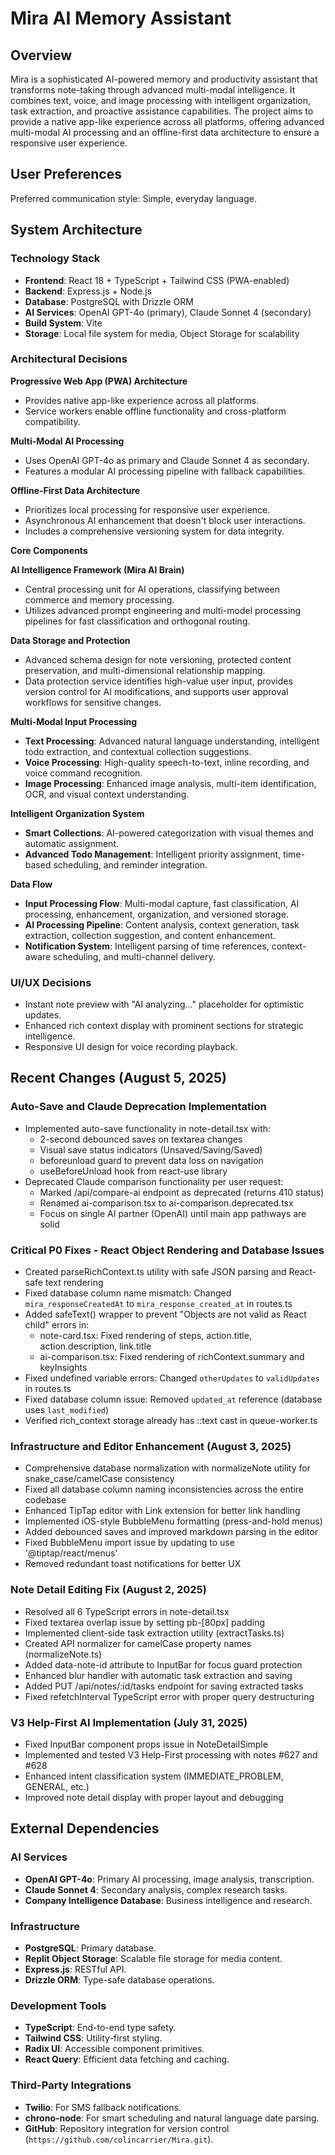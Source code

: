 # Mira AI Memory Assistant

## Overview

Mira is a sophisticated AI-powered memory and productivity assistant that transforms note-taking through advanced multi-modal intelligence. It combines text, voice, and image processing with intelligent organization, task extraction, and proactive assistance capabilities. The project aims to provide a native app-like experience across all platforms, offering advanced multi-modal AI processing and an offline-first data architecture to ensure a responsive user experience.

## User Preferences

Preferred communication style: Simple, everyday language.

## System Architecture

### Technology Stack
- **Frontend**: React 18 + TypeScript + Tailwind CSS (PWA-enabled)
- **Backend**: Express.js + Node.js
- **Database**: PostgreSQL with Drizzle ORM
- **AI Services**: OpenAI GPT-4o (primary), Claude Sonnet 4 (secondary)
- **Build System**: Vite
- **Storage**: Local file system for media, Object Storage for scalability

### Architectural Decisions

**Progressive Web App (PWA) Architecture**
- Provides native app-like experience across all platforms.
- Service workers enable offline functionality and cross-platform compatibility.

**Multi-Modal AI Processing**
- Uses OpenAI GPT-4o as primary and Claude Sonnet 4 as secondary.
- Features a modular AI processing pipeline with fallback capabilities.

**Offline-First Data Architecture**
- Prioritizes local processing for responsive user experience.
- Asynchronous AI enhancement that doesn't block user interactions.
- Includes a comprehensive versioning system for data integrity.

**Core Components**

**AI Intelligence Framework (Mira AI Brain)**
- Central processing unit for AI operations, classifying between commerce and memory processing.
- Utilizes advanced prompt engineering and multi-model processing pipelines for fast classification and orthogonal routing.

**Data Storage and Protection**
- Advanced schema design for note versioning, protected content preservation, and multi-dimensional relationship mapping.
- Data protection service identifies high-value user input, provides version control for AI modifications, and supports user approval workflows for sensitive changes.

**Multi-Modal Input Processing**
- **Text Processing**: Advanced natural language understanding, intelligent todo extraction, and contextual collection suggestions.
- **Voice Processing**: High-quality speech-to-text, inline recording, and voice command recognition.
- **Image Processing**: Enhanced image analysis, multi-item identification, OCR, and visual context understanding.

**Intelligent Organization System**
- **Smart Collections**: AI-powered categorization with visual themes and automatic assignment.
- **Advanced Todo Management**: Intelligent priority assignment, time-based scheduling, and reminder integration.

**Data Flow**
- **Input Processing Flow**: Multi-modal capture, fast classification, AI processing, enhancement, organization, and versioned storage.
- **AI Processing Pipeline**: Content analysis, context generation, task extraction, collection suggestion, and content enhancement.
- **Notification System**: Intelligent parsing of time references, context-aware scheduling, and multi-channel delivery.

### UI/UX Decisions
- Instant note preview with "AI analyzing..." placeholder for optimistic updates.
- Enhanced rich context display with prominent sections for strategic intelligence.
- Responsive UI design for voice recording playback.

## Recent Changes (August 5, 2025)

### Auto-Save and Claude Deprecation Implementation
- Implemented auto-save functionality in note-detail.tsx with:
  - 2-second debounced saves on textarea changes
  - Visual save status indicators (Unsaved/Saving/Saved)
  - beforeunload guard to prevent data loss on navigation
  - useBeforeUnload hook from react-use library
- Deprecated Claude comparison functionality per user request:
  - Marked /api/compare-ai endpoint as deprecated (returns 410 status)
  - Renamed ai-comparison.tsx to ai-comparison.deprecated.tsx
  - Focus on single AI partner (OpenAI) until main app pathways are solid

### Critical P0 Fixes - React Object Rendering and Database Issues
- Created parseRichContext.ts utility with safe JSON parsing and React-safe text rendering
- Fixed database column name mismatch: Changed `mira_responseCreatedAt` to `mira_response_created_at` in routes.ts
- Added safeText() wrapper to prevent "Objects are not valid as React child" errors in:
  - note-card.tsx: Fixed rendering of steps, action.title, action.description, link.title
  - ai-comparison.tsx: Fixed rendering of richContext.summary and keyInsights
- Fixed undefined variable errors: Changed `otherUpdates` to `validUpdates` in routes.ts
- Fixed database column issue: Removed `updated_at` reference (database uses `last_modified`)
- Verified rich_context storage already has ::text cast in queue-worker.ts

### Infrastructure and Editor Enhancement (August 3, 2025)
- Comprehensive database normalization with normalizeNote utility for snake_case/camelCase consistency
- Fixed all database column naming inconsistencies across the entire codebase
- Enhanced TipTap editor with Link extension for better link handling
- Implemented iOS-style BubbleMenu formatting (press-and-hold menus)
- Added debounced saves and improved markdown parsing in the editor
- Fixed BubbleMenu import issue by updating to use '@tiptap/react/menus'
- Removed redundant toast notifications for better UX

### Note Detail Editing Fix (August 2, 2025)
- Resolved all 6 TypeScript errors in note-detail.tsx
- Fixed textarea overlap issue by setting pb-[80px] padding
- Implemented client-side task extraction utility (extractTasks.ts)
- Created API normalizer for camelCase property names (normalizeNote.ts)
- Added data-note-id attribute to InputBar for focus guard protection
- Enhanced blur handler with automatic task extraction and saving
- Added PUT /api/notes/:id/tasks endpoint for saving extracted tasks
- Fixed refetchInterval TypeScript error with proper query destructuring

### V3 Help-First AI Implementation (July 31, 2025)
- Fixed InputBar component props issue in NoteDetailSimple
- Implemented and tested V3 Help-First processing with notes #627 and #628
- Enhanced intent classification system (IMMEDIATE_PROBLEM, GENERAL, etc.)
- Improved note detail display with proper layout and debugging

## External Dependencies

### AI Services
- **OpenAI GPT-4o**: Primary AI processing, image analysis, transcription.
- **Claude Sonnet 4**: Secondary analysis, complex research tasks.
- **Company Intelligence Database**: Business intelligence and research.

### Infrastructure
- **PostgreSQL**: Primary database.
- **Replit Object Storage**: Scalable file storage for media content.
- **Express.js**: RESTful API.
- **Drizzle ORM**: Type-safe database operations.

### Development Tools
- **TypeScript**: End-to-end type safety.
- **Tailwind CSS**: Utility-first styling.
- **Radix UI**: Accessible component primitives.
- **React Query**: Efficient data fetching and caching.

### Third-Party Integrations
- **Twilio**: For SMS fallback notifications.
- **chrono-node**: For smart scheduling and natural language date parsing.
- **GitHub**: Repository integration for version control (`https://github.com/colincarrier/Mira.git`).
